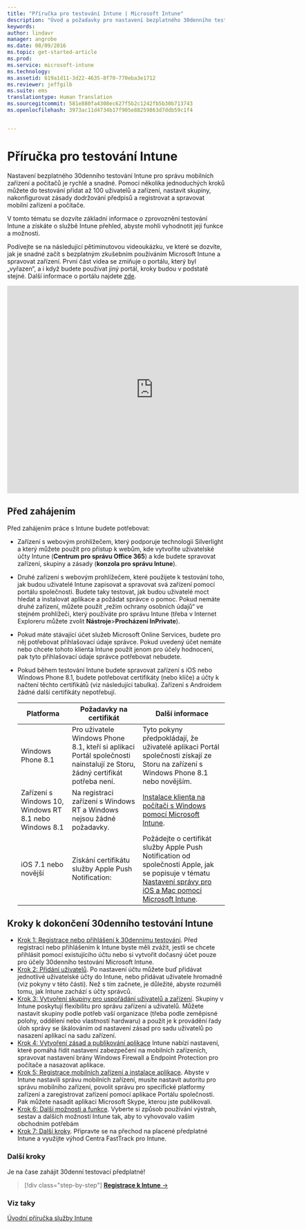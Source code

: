 ```yaml
---
title: "Příručka pro testování Intune | Microsoft Intune"
description: "Úvod a požadavky pro nastavení bezplatného 30denního testování Intune"
keywords: 
author: lindavr
manager: angrobe
ms.date: 08/09/2016
ms.topic: get-started-article
ms.prod: 
ms.service: microsoft-intune
ms.technology: 
ms.assetid: 619a1d11-3d22-4635-8f70-770eba3e1712
ms.reviewer: jeffgilb
ms.suite: ems
translationtype: Human Translation
ms.sourcegitcommit: 581e880fa4308ec627f5b2c1242fb5b30b713743
ms.openlocfilehash: 3973ac11d4734b17f905e88259863d7ddb59c1f4


---
```


# Příručka pro testování Intune
Nastavení bezplatného 30denního testování Intune pro správu mobilních zařízení a počítačů je rychlé a snadné. Pomocí několika jednoduchých kroků můžete do testování přidat až 100 uživatelů a zařízení, nastavit skupiny, nakonfigurovat zásady dodržování předpisů a registrovat a spravovat mobilní zařízení a počítače.

V tomto tématu se dozvíte základní informace o zprovoznění testování Intune a získáte o službě Intune přehled, abyste mohli vyhodnotit její funkce a možnosti.

Podívejte se na následující pětiminutovou videoukázku, ve které se dozvíte, jak je snadné začít s bezplatným zkušebním používáním Microsoft Intune a spravovat zařízení. První část videa se zmiňuje o portálu, který byl „vyřazen“, a i když budete používat jiný portál, kroky budou v podstatě stejné. Další informace o portálu najdete [zde](https://docs.microsoft.com/intune/deploy-use/account-portal-merged-with-Office-365).

<iframe width="675" height="480" src="https://www.youtube.com/embed/ltcZvm4VOFU" frameborder="0" allowfullscreen></iframe>

## Před zahájením
Před zahájením práce s Intune budete potřebovat:

-   Zařízení s webovým prohlížečem, který podporuje technologii Silverlight a který můžete použít pro přístup k webům, kde vytvoříte uživatelské účty Intune (**Centrum pro správu Office 365**) a kde budete spravovat zařízení, skupiny a zásady (**konzola pro správu Intune**).

-   Druhé zařízení s webovým prohlížečem, které použijete k testování toho, jak budou uživatelé Intune zapisovat a spravovat svá zařízení pomocí portálu společnosti. Budete taky testovat, jak budou uživatelé moct hledat a instalovat aplikace a požádat správce o pomoc. Pokud nemáte druhé zařízení, můžete použít „režim ochrany osobních údajů“ ve stejném prohlížeči, který používáte pro správu Intune (třeba v Internet Exploreru můžete zvolit **Nástroje**&gt;**Procházení InPrivate**).

-   Pokud máte stávající účet služeb Microsoft Online Services, budete pro něj potřebovat přihlašovací údaje správce. Pokud uvedený účet nemáte nebo chcete tohoto klienta Intune použít jenom pro účely hodnocení, pak tyto přihlašovací údaje správce potřebovat nebudete.

-   Pokud během testování Intune budete spravovat zařízení s iOS nebo Windows Phone 8.1, budete potřebovat certifikáty (nebo klíče) a účty k načtení těchto certifikátů (viz následující tabulka). Zařízení s Androidem žádné další certifikáty nepotřebují.

    |Platforma|Požadavky na certifikát|Další informace|
    |------------|----------------------------|--------------------|
    |Windows Phone 8.1 |Pro uživatele Windows Phone 8.1, kteří si aplikaci Portál společnosti nainstalují ze Storu, žádný certifikát potřeba není. |Tyto pokyny předpokládají, že uživatelé aplikaci Portál společnosti získají ze Storu na zařízení s Windows Phone 8.1 nebo novějším. |
    |Zařízení s Windows 10, Windows RT 8.1 nebo Windows 8.1|Na registraci zařízení s Windows RT a Windows nejsou žádné požadavky.|[Instalace klienta na počítači s Windows pomocí Microsoft Intune](/Intune/Deploy-Use/install-the-windows-pc-client-with-microsoft-intune).|
    |iOS 7.1 nebo novější|Získání certifikátu služby Apple Push Notification:|Požádejte o certifikát služby Apple Push Notification od společnosti Apple, jak se popisuje v tématu [Nastavení správy pro iOS a Mac pomocí Microsoft Intune](/Intune/Deploy-Use/set-up-ios-and-mac-management-with-microsoft-intune).|

## Kroky k dokončení 30denního testování Intune
- [Krok 1: Registrace nebo přihlášení k 30dennímu testování](get-started-with-a-30-day-trial-of-microsoft-intune-step-1.md). Před registrací nebo přihlášením k Intune byste měli zvážit, jestli se chcete přihlásit pomocí existujícího účtu nebo si vytvořit dočasný účet pouze pro účely 30denního testování Microsoft Intune.
- [Krok 2: Přidání uživatelů](get-started-with-a-30-day-trial-of-microsoft-intune-step-2.md). Po nastavení účtu můžete buď přidávat jednotlivé uživatelské účty do Intune, nebo přidávat uživatele hromadně (viz pokyny v této části). Než s tím začnete, je důležité, abyste rozuměli tomu, jak Intune zachází s účty správců.
- [Krok 3: Vytvoření skupiny pro uspořádání uživatelů a zařízení](get-started-with-a-30-day-trial-of-microsoft-intune-step-3.md). Skupiny v Intune poskytují flexibilitu pro správu zařízení a uživatelů. Můžete nastavit skupiny podle potřeb vaší organizace (třeba podle zeměpisné polohy, oddělení nebo vlastností hardwaru) a použít je k provádění řady úloh správy se škálováním od nastavení zásad pro sadu uživatelů po nasazení aplikací na sadu zařízení.
- [Krok 4: Vytvoření zásad a publikování aplikace](get-started-with-a-30-day-trial-of-microsoft-intune-step-4.md) Intune nabízí nastavení, které pomáhá řídit nastavení zabezpečení na mobilních zařízeních, spravovat nastavení brány Windows Firewall a Endpoint Protection pro počítače a nasazovat aplikace.
- [Krok 5: Registrace mobilních zařízení a instalace aplikace](get-started-with-a-30-day-trial-of-microsoft-intune-step-5.md). Abyste v Intune nastavili správu mobilních zařízení, musíte nastavit autoritu pro správu mobilního zařízení, povolit správu pro specifické platformy zařízení a zaregistrovat zařízení pomocí aplikace Portálu společnosti. Pak můžete nasadit aplikaci Microsoft Skype, kterou jste publikovali.
- [Krok 6: Další možnosti a funkce](get-started-with-a-30-day-trial-of-microsoft-intune-step-6.md). Vyberte si způsob používání výstrah, sestav a dalších možností Intune tak, aby to vyhovovalo vašim obchodním potřebám
- [Krok 7: Další kroky](get-started-with-a-30-day-trial-of-microsoft-intune-step-7.md). Připravte se na přechod na placené předplatné Intune a využijte výhod Centra FastTrack pro Intune.


### Další kroky
Je na čase zahájit 30denní testovací předplatné!

>[!div class="step-by-step"]
[**Registrace k Intune** &rarr;](.\get-started-with-a-30-day-trial-of-microsoft-intune-step-1.md)

### Viz taky
[Úvodní příručka služby Intune](/intune/get-started/start-with-a-paid-subscription-to-microsoft-intune)



<!--HONumber=Oct16_HO2-->


